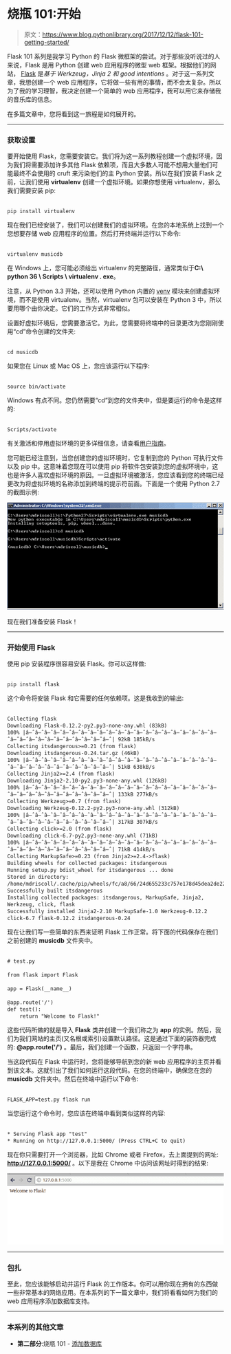 # 烧瓶 101:开始

> 原文：<https://www.blog.pythonlibrary.org/2017/12/12/flask-101-getting-started/>

Flask 101 系列是我学习 Python 的 Flask 微框架的尝试。对于那些没听说过的人来说，Flask 是用 Python 创建 web 应用程序的微型 web 框架。根据他们的网站， [Flask](http://flask.pocoo.org/) 是*基于 Werkzeug，Jinja 2 和 good intentions* 。对于这一系列文章，我想创建一个 web 应用程序，它将做一些有用的事情，而不会太复杂。所以为了我的学习理智，我决定创建一个简单的 web 应用程序，我可以用它来存储我的音乐库的信息。

在多篇文章中，您将看到这一旅程是如何展开的。

* * *

### 获取设置

要开始使用 Flask，您需要安装它。我们将为这一系列教程创建一个虚拟环境，因为我们将需要添加许多其他 Flask 依赖项，而且大多数人可能不想用大量他们可能最终不会使用的 cruft 来污染他们的主 Python 安装。所以在我们安装 Flask 之前，让我们使用 **virtualenv** 创建一个虚拟环境。如果你想使用 virtualenv，那么我们需要安装 pip:

```

pip install virtualenv

```

现在我们已经安装了，我们可以创建我们的虚拟环境。在您的本地系统上找到一个您想要存储 web 应用程序的位置。然后打开终端并运行以下命令:

```

virtualenv musicdb

```

在 Windows 上，您可能必须给出 virtualenv 的完整路径，通常类似于**C:\ python 36 \ Scripts \ virtualenv . exe**。

注意，从 Python 3.3 开始，还可以使用 Python 内置的 [venv](https://docs.python.org/3/library/venv.html) 模块来创建虚拟环境，而不是使用 virtualenv。当然，virtualenv 包可以安装在 Python 3 中，所以要用哪个由你决定。它们的工作方式非常相似。

设置好虚拟环境后，您需要激活它。为此，您需要将终端中的目录更改为您刚刚使用“cd”命令创建的文件夹:

```

cd musicdb

```

如果您在 Linux 或 Mac OS 上，您应该运行以下程序:

```

source bin/activate

```

Windows 有点不同。您仍然需要“cd”到您的文件夹中，但是要运行的命令是这样的:

```

Scripts/activate

```

有关激活和停用虚拟环境的更多详细信息，请查看[用户指南](https://virtualenv.pypa.io/en/stable/userguide/)。

您可能已经注意到，当您创建您的虚拟环境时，它复制到您的 Python 可执行文件以及 pip 中。这意味着您现在可以使用 pip 将软件包安装到您的虚拟环境中，这也是许多人喜欢虚拟环境的原因。一旦虚拟环境被激活，您应该看到您的终端已经更改为将虚拟环境的名称添加到终端的提示符前面。下面是一个使用 Python 2.7 的截图示例:

![](img/9c7ef8a89ce493d83507a17d99ddf0b5.png)

现在我们准备安装 Flask！

* * *

### 开始使用 Flask

使用 pip 安装程序很容易安装 Flask。你可以这样做:

```

pip install flask

```

这个命令将安装 Flask 和它需要的任何依赖项。这是我收到的输出:

```

Collecting flask
Downloading Flask-0.12.2-py2.py3-none-any.whl (83kB)
100% |â–ˆâ–ˆâ–ˆâ–ˆâ–ˆâ–ˆâ–ˆâ–ˆâ–ˆâ–ˆâ–ˆâ–ˆâ–ˆâ–ˆâ–ˆâ–ˆâ–ˆâ–ˆâ–ˆâ–ˆâ–ˆâ–ˆâ–ˆâ–ˆâ–ˆâ–ˆâ–ˆâ–ˆâ–ˆâ–ˆâ–ˆâ–ˆ| 92kB 185kB/s
Collecting itsdangerous>=0.21 (from flask)
Downloading itsdangerous-0.24.tar.gz (46kB)
100% |â–ˆâ–ˆâ–ˆâ–ˆâ–ˆâ–ˆâ–ˆâ–ˆâ–ˆâ–ˆâ–ˆâ–ˆâ–ˆâ–ˆâ–ˆâ–ˆâ–ˆâ–ˆâ–ˆâ–ˆâ–ˆâ–ˆâ–ˆâ–ˆâ–ˆâ–ˆâ–ˆâ–ˆâ–ˆâ–ˆâ–ˆâ–ˆ| 51kB 638kB/s
Collecting Jinja2>=2.4 (from flask)
Downloading Jinja2-2.10-py2.py3-none-any.whl (126kB)
100% |â–ˆâ–ˆâ–ˆâ–ˆâ–ˆâ–ˆâ–ˆâ–ˆâ–ˆâ–ˆâ–ˆâ–ˆâ–ˆâ–ˆâ–ˆâ–ˆâ–ˆâ–ˆâ–ˆâ–ˆâ–ˆâ–ˆâ–ˆâ–ˆâ–ˆâ–ˆâ–ˆâ–ˆâ–ˆâ–ˆâ–ˆâ–ˆ| 133kB 277kB/s
Collecting Werkzeug>=0.7 (from flask)
Downloading Werkzeug-0.12.2-py2.py3-none-any.whl (312kB)
100% |â–ˆâ–ˆâ–ˆâ–ˆâ–ˆâ–ˆâ–ˆâ–ˆâ–ˆâ–ˆâ–ˆâ–ˆâ–ˆâ–ˆâ–ˆâ–ˆâ–ˆâ–ˆâ–ˆâ–ˆâ–ˆâ–ˆâ–ˆâ–ˆâ–ˆâ–ˆâ–ˆâ–ˆâ–ˆâ–ˆâ–ˆâ–ˆ| 317kB 307kB/s
Collecting click>=2.0 (from flask)
Downloading click-6.7-py2.py3-none-any.whl (71kB)
100% |â–ˆâ–ˆâ–ˆâ–ˆâ–ˆâ–ˆâ–ˆâ–ˆâ–ˆâ–ˆâ–ˆâ–ˆâ–ˆâ–ˆâ–ˆâ–ˆâ–ˆâ–ˆâ–ˆâ–ˆâ–ˆâ–ˆâ–ˆâ–ˆâ–ˆâ–ˆâ–ˆâ–ˆâ–ˆâ–ˆâ–ˆâ–ˆ| 71kB 414kB/s
Collecting MarkupSafe>=0.23 (from Jinja2>=2.4->flask)
Building wheels for collected packages: itsdangerous
Running setup.py bdist_wheel for itsdangerous ... done
Stored in directory: /home/mdriscoll/.cache/pip/wheels/fc/a8/66/24d655233c757e178d45dea2de22a04c6d92766abfb741129a
Successfully built itsdangerous
Installing collected packages: itsdangerous, MarkupSafe, Jinja2, Werkzeug, click, flask
Successfully installed Jinja2-2.10 MarkupSafe-1.0 Werkzeug-0.12.2 click-6.7 flask-0.12.2 itsdangerous-0.24

```

现在让我们写一些简单的东西来证明 Flask 工作正常。将下面的代码保存在我们之前创建的 **musicdb** 文件夹中。

```

# test.py

from flask import Flask

app = Flask(__name__)

@app.route('/')
def test():
    return "Welcome to Flask!"

```

这些代码所做的就是导入 **Flask** 类并创建一个我们称之为 **app** 的实例。然后，我们为我们网站的主页(又名根或索引)设置默认路径。这是通过下面的装饰器完成的: **@app.route('/')** 。最后，我们创建一个函数，只返回一个字符串。

当这段代码在 Flask 中运行时，您将能够导航到您的新 web 应用程序的主页并看到该文本。这就引出了我们如何运行这段代码。在您的终端中，确保您在您的 **musicdb** 文件夹中。然后在终端中运行以下命令:

```

FLASK_APP=test.py flask run

```

当您运行这个命令时，您应该在终端中看到类似这样的内容:

```

* Serving Flask app "test"
* Running on http://127.0.0.1:5000/ (Press CTRL+C to quit)

```

现在你只需要打开一个浏览器，比如 Chrome 或者 Firefox，去上面提到的网址: **http://127.0.0.1:5000/** 。以下是我在 Chrome 中访问该网址时得到的结果:

![](img/638950e5e97a09ef39f2098d4a89ef93.png)

* * *

### 包扎

至此，您应该能够启动并运行 Flask 的工作版本。你可以用你现在拥有的东西做一些非常基本的网络应用。在本系列的下一篇文章中，我们将看看如何为我们的 web 应用程序添加数据库支持。

* * *

### 本系列的其他文章

*   **第二部分**:烧瓶 101 - [添加数据库](https://www.blog.pythonlibrary.org/2017/12/12/flask-101-adding-a-database/)